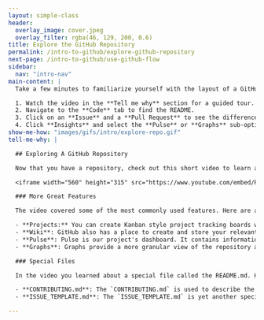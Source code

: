 ```yaml
---
layout: simple-class
header:
  overlay_image: cover.jpeg
  overlay_filter: rgba(46, 129, 200, 0.6)
title: Explore the GitHub Repository
permalink: /intro-to-github/explore-github-repository
next-page: /intro-to-github/use-github-flow
sidebar:
  nav: "intro-nav"
main-content: |
  Take a few minutes to familiarize yourself with the layout of a GitHub repository:

  1. Watch the video in the **Tell me why** section for a guided tour.
  2. Navigate to the **Code** tab to find the README.
  3. Click on an **Issue** and a **Pull Request** to see the difference (HINT: one contains changes to code, the other does not).
  4. Click **Insights** and select the **Pulse** or **Graphs** sub-options to view some of our repository stats.
show-me-how: "images/gifs/intro/explore-repo.gif"
tell-me-why: |

  ## Exploring A GitHub Repository

  Now that you have a repository, check out this short video to learn about the key features it contains:

  <iframe width="560" height="315" src="https://www.youtube.com/embed/R8OAwrcMlRw" frameborder="0" allowfullscreen></iframe>

  ### More Great Features

  The video covered some of the most commonly used features. Here are a few other items of interest you can find GitHub repositories:

  - **Projects:** You can create Kanban style project tracking boards within GitHub.
  - **Wiki**: GitHub also has a place to create and store your relevant project documentation.
  - **Pulse**: Pulse is our project's dashboard. It contains information on the work that has been completed and the work in progress and can be found under the Insights menu option.
  - **Graphs**: Graphs provide a more granular view of the repository activity, including who has contributed, when the work has been done, and who has forked the repository and can be found under the Insights menu option.

  ### Special Files

  In the video you learned about a special file called the README.md. Here are a few other special files you can add to your repositories:

  - **CONTRIBUTING.md**: The `CONTRIBUTING.md` is used to describe the process for collaborating on the repository. The link to the `CONTRIBUTING.md` file is shown anytime someone begins to create a new issue or pull request.
  - **ISSUE_TEMPLATE.md**: The `ISSUE_TEMPLATE.md` is yet another special file you can use to pre-populate the body of an issue. For example, if you always want to gather certain types of information for bug reports, you can include it in the issue template and every new issue will be opened with your recommended starter text.

---
```

